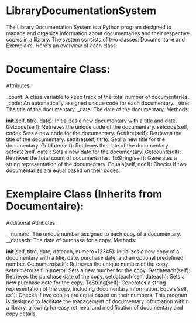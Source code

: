 # LibraryDocumentationSystem
The Library Documentation System is a Python program designed to manage and organize information about documentaries and their respective copies in a library. The system consists of two classes: Documentaire and Exemplaire. Here's an overview of each class:

# Documentaire Class:

Attributes:

_count: A class variable to keep track of the total number of documentaries.
_code: An automatically assigned unique code for each documentary.
_titre: The title of the documentary.
_date: The date of the documentary.
Methods:

__init__(self, titre, date): Initializes a new documentary with a title and date.
Getcode(self): Retrieves the unique code of the documentary.
setcode(self, code): Sets a new code for the documentary.
Gettitre(self): Retrieves the title of the documentary.
settitre(self, titre): Sets a new title for the documentary.
Getdate(self): Retrieves the date of the documentary.
setdate(self, date): Sets a new date for the documentary.
Getcount(self): Retrieves the total count of documentaries.
ToString(self): Generates a string representation of the documentary.
Equals(self, doc1): Checks if two documentaries are equal based on their codes.


# Exemplaire Class (Inherits from Documentaire):

Additional Attributes:

__numero: The unique number assigned to each copy of a documentary.
__dateach: The date of purchase for a copy.
Methods:

__init__(self, titre, date, dateach, numero=12345): Initializes a new copy of a documentary with a title, date, purchase date, and an optional predefined number.
Getnumero(self): Retrieves the unique number of the copy.
setnumero(self, numero): Sets a new number for the copy.
Getdateach(self): Retrieves the purchase date of the copy.
setdateach(self, dateach): Sets a new purchase date for the copy.
ToString(self): Generates a string representation of the copy, including documentary information.
Equals(self, ex1): Checks if two copies are equal based on their numbers.
This program is designed to facilitate the management of documentary information within a library, allowing for easy retrieval and modification of documentary and copy details.





